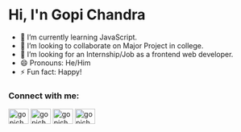 <h1 aligh="center">Hi, I'n Gopi Chandra</h1>


<!-- - 🔭 I’m currently working on ... -->
- 🌱 I’m currently learning JavaScript.
- 👯 I’m looking to collaborate on Major Project in college.
- 🤔 I’m looking for an Internship/Job as a frontend web developer.
- 😄 Pronouns: He/Him
- ⚡ Fun fact: Happy!
<!-- - 💬 Ask me about ... -->
<!-- - 📫 How to reach me: ... -->
<h3 align="left">Connect with me:</h3>
<p align="center">
  
<a href="https://twitter.com/gopichandra69" target="blank"><img align="center" src="https://raw.githubusercontent.com/rahuldkjain/github-profile-readme-generator/master/src/images/icons/Social/twitter.svg" alt="gopichandra69" height="30" width="40" /></a>
<a href="https://linkedin.com/in/gopichandra/" target="blank"><img align="center" src="https://raw.githubusercontent.com/rahuldkjain/github-profile-readme-generator/master/src/images/icons/Social/linked-in-alt.svg" alt="gopichandra" height="30" width="40" /></a>
<a href="https://facebook.com/gopichandra69" target="blank"><img align="center" src="https://raw.githubusercontent.com/rahuldkjain/github-profile-readme-generator/master/src/images/icons/Social/facebook.svg" alt="gopichandra69" height="30" width="40" /></a>
<a href="https://instagram.com/_sofuckingclose/" target="blank"><img align="center" src="https://raw.githubusercontent.com/rahuldkjain/github-profile-readme-generator/master/src/images/icons/Social/instagram.svg" alt="gopichandra" height="30" width="40" /></a>
<!-- <a href="" target="blank"><img align="center" src="https://raw.githubusercontent.com/rahuldkjain/github-profile-readme-generator/master/src/images/icons/Social/youtube.svg" alt="" height="30" width="40" /></a> -->
</p>
